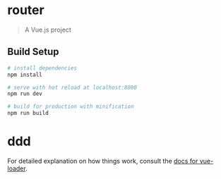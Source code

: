 # router

> A Vue.js project

## Build Setup

``` bash
# install dependencies
npm install

# serve with hot reload at localhost:8080
npm run dev

# build for production with minification
npm run build
```
# ddd

For detailed explanation on how things work, consult the [docs for vue-loader](http://vuejs.github.io/vue-loader).
